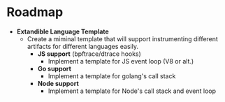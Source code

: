 # Roadmap
- <b>Extandible Language Template</b>
  - Create a miminal template that will support instrumenting different artifacts for different languages easily.
    - <b>JS support</b> (bpftrace/dtrace hooks)
      - Implement a template for JS event loop (V8 or alt.)
    - <b>Go support</b>
      - Implement a template for golang's call stack
    - <b>Node support</b>
      - Implement a template for Node's call stack and event loop
